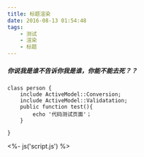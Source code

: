 ```yaml
---
title: 标题渲染
date: 2016-08-13 01:54:48
tags: 
    - 测试 
    - 渲染 
    - 标题
---
```


##### 你说我是谁不告诉你我是谁，你能不能去死？？

```
class person {
    include ActiveModel::Conversion;
    include ActiveModel::Validatation;
    public function test(){
        echo '代码测试页面'；    
    }

}
```
<%- js('script.js') %>
